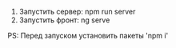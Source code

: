 1. Запустить сервер: npm run server
2. Запустить фронт: ng serve


PS: Перед запуском установить пакеты 'npm i'
